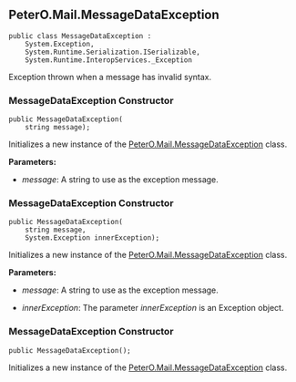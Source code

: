 ## PeterO.Mail.MessageDataException

    public class MessageDataException :
        System.Exception,
        System.Runtime.Serialization.ISerializable,
        System.Runtime.InteropServices._Exception

Exception thrown when a message has invalid syntax.

### MessageDataException Constructor

    public MessageDataException(
        string message);

Initializes a new instance of the [PeterO.Mail.MessageDataException](PeterO.Mail.MessageDataException.md) class.

<b>Parameters:</b>

 * <i>message</i>: A string to use as the exception message.

### MessageDataException Constructor

    public MessageDataException(
        string message,
        System.Exception innerException);

Initializes a new instance of the [PeterO.Mail.MessageDataException](PeterO.Mail.MessageDataException.md) class.

<b>Parameters:</b>

 * <i>message</i>: A string to use as the exception message.

 * <i>innerException</i>: The parameter  <i>innerException</i>
 is an Exception object.

### MessageDataException Constructor

    public MessageDataException();

Initializes a new instance of the [PeterO.Mail.MessageDataException](PeterO.Mail.MessageDataException.md) class.
